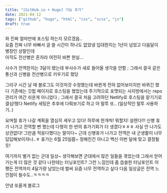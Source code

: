 ```yaml
---
title: "[GitHub.io + Hugo] 기능 추가"
date: 2021-04-12
tags: ["github", "hugo", "html", "css", "scss", "js"]
draft: true
---
```


와 진짜 얼마만에 포스팅 하는지 모르겠음..  
요즘 진짜 너무 바빠서 글 쓸 시간이 하나도 없었넹
입대한지는 1년이 넘었고 다음달이 병장인 상말인데  
아직도 전산병은 혼자라 여전히 바쁜 현실...

사수가 전역한지는 3달이 됐는데 부사수가 새로 들어올 생각을 안함 ;
그래서 결국 같은 통신과 신병을 전산병으로 키우기로 했당

그리구 시간 날 때 블로그도 이것저것 수정했는데
바뀐게 전혀 없어보이지만 바뀌긴 했다
기존에는 깃헙 페이지로 호스팅을 했었는데
주기적으로 포맷되는 사지방에서는 repo 관리가 여간 쉬운게 아니었다 ;
그래서 결국 처음 고려하던 Netlify로 호스팅을 맡기기로 결심!했다
Netlify 세팅은 추후에 다뤄보기로 하고 
아 말투 또.. (일상적인 말투 사용하기..)

요며칠 휴가 나갈 계획을 열심히 세우고 있다!
하루에 한개씩! 뭐할지! 설렌다!!!
신병 휴가 나가고 전역할 뻔 했는데 다행히 한 번의 휴가기회가 더 생겼다ㅎㅎㅎ
사실 안 나가도 상관없다! 그만큼 적응다했다는 말이다~
근데 신병휴가 나가고 전역은 내 군생활이 너무 답답해보이자나..ㅎ
휴가는 6월 25일쯤~
정해진건 아니고 백신 이번 달에 맞고 결정될듯!

여기까지 별거 없는 군대 일상~
생각해보면 군대에서 많은 일들을 겪었는데 그래서 얻어가는게 더 많은 것 같다
나한테는 터닝포인트? 그런 느낌인데 좀 씁쓸한 터닝포인트
어쨌든 전역까지 4달가량 남았는데 벌써 요즘 너무 전역하고 싶다
다음 일상글은 전역 느낀점이 될수도..ㅋㅋㅋㅋ

안녕 또올게 블로그
